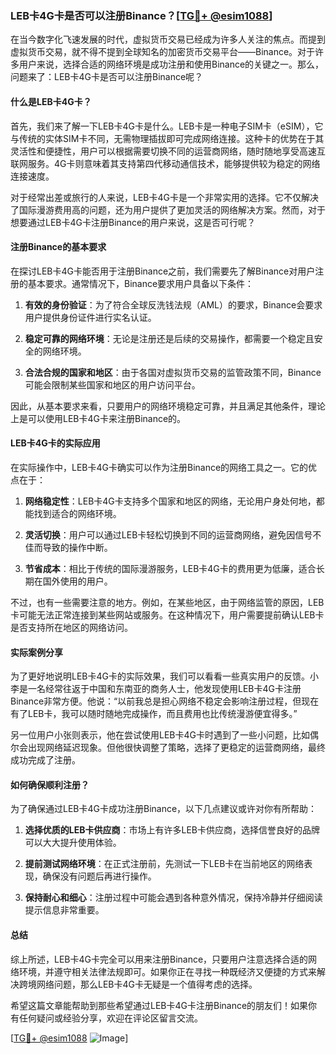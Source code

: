 ### LEB卡4G卡是否可以注册Binance？[[TG💪+ @esim1088](https://t.me/s/esim1088)]

在当今数字化飞速发展的时代，虚拟货币交易已经成为许多人关注的焦点。而提到虚拟货币交易，就不得不提到全球知名的加密货币交易平台——Binance。对于许多用户来说，选择合适的网络环境是成功注册和使用Binance的关键之一。那么，问题来了：LEB卡4G卡是否可以注册Binance呢？

#### 什么是LEB卡4G卡？

首先，我们来了解一下LEB卡4G卡是什么。LEB卡是一种电子SIM卡（eSIM），它与传统的实体SIM卡不同，无需物理插拔即可完成网络连接。这种卡的优势在于其灵活性和便捷性，用户可以根据需要切换不同的运营商网络，随时随地享受高速互联网服务。4G卡则意味着其支持第四代移动通信技术，能够提供较为稳定的网络连接速度。

对于经常出差或旅行的人来说，LEB卡4G卡是一个非常实用的选择。它不仅解决了国际漫游费用高的问题，还为用户提供了更加灵活的网络解决方案。然而，对于想要通过LEB卡4G卡注册Binance的用户来说，这是否可行呢？

#### 注册Binance的基本要求

在探讨LEB卡4G卡能否用于注册Binance之前，我们需要先了解Binance对用户注册的基本要求。通常情况下，Binance要求用户具备以下条件：

1. **有效的身份验证**：为了符合全球反洗钱法规（AML）的要求，Binance会要求用户提供身份证件进行实名认证。
   
2. **稳定可靠的网络环境**：无论是注册还是后续的交易操作，都需要一个稳定且安全的网络环境。

3. **合法合规的国家和地区**：由于各国对虚拟货币交易的监管政策不同，Binance可能会限制某些国家和地区的用户访问平台。

因此，从基本要求来看，只要用户的网络环境稳定可靠，并且满足其他条件，理论上是可以使用LEB卡4G卡来注册Binance的。

#### LEB卡4G卡的实际应用

在实际操作中，LEB卡4G卡确实可以作为注册Binance的网络工具之一。它的优点在于：

1. **网络稳定性**：LEB卡4G卡支持多个国家和地区的网络，无论用户身处何地，都能找到适合的网络环境。
   
2. **灵活切换**：用户可以通过LEB卡轻松切换到不同的运营商网络，避免因信号不佳而导致的操作中断。

3. **节省成本**：相比于传统的国际漫游服务，LEB卡4G卡的费用更为低廉，适合长期在国外使用的用户。

不过，也有一些需要注意的地方。例如，在某些地区，由于网络监管的原因，LEB卡可能无法正常连接到某些网站或服务。在这种情况下，用户需要提前确认LEB卡是否支持所在地区的网络访问。

#### 实际案例分享

为了更好地说明LEB卡4G卡的实际效果，我们可以看看一些真实用户的反馈。小李是一名经常往返于中国和东南亚的商务人士，他发现使用LEB卡4G卡注册Binance非常方便。他说：“以前我总是担心网络不稳定会影响注册过程，但现在有了LEB卡，我可以随时随地完成操作，而且费用也比传统漫游便宜得多。”

另一位用户小张则表示，他在尝试使用LEB卡4G卡时遇到了一些小问题，比如偶尔会出现网络延迟现象。但他很快调整了策略，选择了更稳定的运营商网络，最终成功完成了注册。

#### 如何确保顺利注册？

为了确保通过LEB卡4G卡成功注册Binance，以下几点建议或许对你有所帮助：

1. **选择优质的LEB卡供应商**：市场上有许多LEB卡供应商，选择信誉良好的品牌可以大大提升使用体验。
   
2. **提前测试网络环境**：在正式注册前，先测试一下LEB卡在当前地区的网络表现，确保没有问题后再进行操作。

3. **保持耐心和细心**：注册过程中可能会遇到各种意外情况，保持冷静并仔细阅读提示信息非常重要。

#### 总结

综上所述，LEB卡4G卡完全可以用来注册Binance，只要用户注意选择合适的网络环境，并遵守相关法律法规即可。如果你正在寻找一种既经济又便捷的方式来解决跨境网络问题，那么LEB卡4G卡无疑是一个值得考虑的选择。

希望这篇文章能帮助到那些希望通过LEB卡4G卡注册Binance的朋友们！如果你有任何疑问或经验分享，欢迎在评论区留言交流。

[[TG💪+ @esim1088](https://t.me/s/esim1088) ![Image](https://i.postimg.cc/4NQfJmqS/Snipaste-2025-05-13-00-14-12.png)]